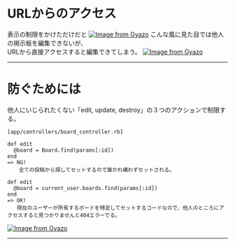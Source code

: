 # URLからのアクセス
表示の制限をかけただけだと
[![Image from Gyazo](https://i.gyazo.com/60a11288f6d73b13e7874165eb60f635.png)](https://gyazo.com/60a11288f6d73b13e7874165eb60f635)
こんな風に見た目では他人の掲示板を編集できないが、    
URLから直接アクセスすると編集できてしまう。
[![Image from Gyazo](https://i.gyazo.com/754cace2c42462d601bdf77f489dbe90.png)](https://gyazo.com/754cace2c42462d601bdf77f489dbe90)
***

# 防ぐためには
他人にいじられたくない「edit, update, destroy」の３つのアクションで制限する。
~~~
[app/controllers/board_controller.rb]

def edit
  @board = Board.find(params[:id])
end
=> NG!
  　全ての投稿から探してセットするので誰かれ構わずセットされる。

def edit
  @board = current_user.boards.find(params[:id])
end
=> OK!
   現在のユーザーが所有するボードを特定してセットするコードなので、他人のところにアクセスすると見つかりませんと404エラーでる。
~~~
[![Image from Gyazo](https://i.gyazo.com/70f8ee666ffa7ddaeb5ca7d27aff0642.png)](https://gyazo.com/70f8ee666ffa7ddaeb5ca7d27aff0642)
***
